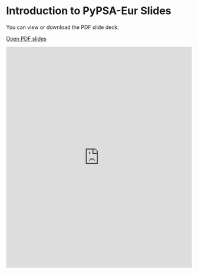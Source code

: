 # Introduction to PyPSA-Eur Slides

You can view or download the PDF slide deck:

[Open PDF slides](slides.pdf)


<div style="text-align: center;">
  <iframe src="https://mozilla.github.io/pdf.js/web/viewer.html?file=https://raw.githubusercontent.com/Irieo/workshop-pypsa-gdumd/main/workshop-pypsa-gdumd/slides.pdf" width="100%" height="600" frameborder="0"></iframe>
</div>